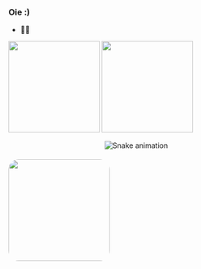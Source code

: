 ### Oie :)
- 👩‍💻 
<div>
  <img height="180em" src="https://github-readme-stats.vercel.app/api?username=Bellaschmtt&show_icons=true&theme=dark&include_all_commits=true&count_private=true"/>
  <img height="180em" src="https://github-readme-stats.vercel.app/api/top-langs/?username=Bellaschmtt&layout=compact&langs_count=7&theme=dark"/>
  <br>
  <img class="fgh" src="[https://media0.giphy.com/media/ZAaaCK5RhUWxG/giphy.gif?cid=ecf05e47stkyb10577q1f1kw8uy72vfny2hs5k7hzotn768h&rid=giphy.gif&ct=g](https://i.pinimg.com/originals/d8/5d/f0/d85df08df1212c0f8b219e779c5ebc46.gif)" alt="" style=" position: absolute; width: 200px; margin-top: 50px; border-radius: 20px; border-color: #1ABA6A;">
</div>

<div align="center">
  
  ![Snake animation](https://github.com/Bellaschmtt/Bellaschmtt/blob/output/github-contribution-grid-snake.svg)
  
</div>
  
   
